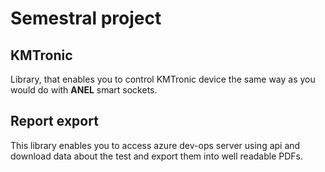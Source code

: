 # Semestral project 

## KMTronic

Library, that enables you to control KMTronic device the same way 
as you would do with **ANEL** smart sockets.

## Report export

This library enables you to access azure dev-ops server using api 
and download data about the test and export them into well readable 
PDFs. 


